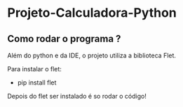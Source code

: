# Projeto-Calculadora-Python

## Como rodar o programa ?
Além do python e da IDE, o projeto utiliza a biblioteca Flet.

Para instalar o flet:
 - pip install flet

Depois do flet ser instalado é so rodar o código!
